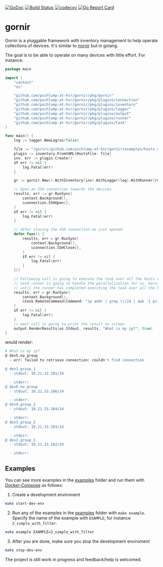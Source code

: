 [![GoDoc](https://godoc.org/github.com/pschlump-at-hsr/gornir?status.svg)](http://godoc.org/github.com/pschlump-at-hsr/gornir)
[![Build Status](https://travis-ci.com/nornir-automation/gornir.svg?branch=master)](https://travis-ci.com/nornir-automation/gornir)
[![codecov](https://codecov.io/gh/nornir-automation/gornir/branch/master/graph/badge.svg)](https://codecov.io/gh/nornir-automation/gornir)
[![Go Report Card](https://goreportcard.com/badge/github.com/pschlump-at-hsr/gornir)](https://goreportcard.com/report/github.com/pschlump-at-hsr/gornir)

gornir
======

Gornir is a pluggable framework with inventory management to help operate collections of devices. It's similar to [nornir](https://github.com/nornir-automation/nornir/) but in golang.

The goal is to be able to operate on many devices with little effort. For instance:

```go
package main

import (
	"context"
	"os"

	"github.com/pschlump-at-hsr/gornir/pkg/gornir"
	"github.com/pschlump-at-hsr/gornir/pkg/plugins/connection"
	"github.com/pschlump-at-hsr/gornir/pkg/plugins/inventory"
	"github.com/pschlump-at-hsr/gornir/pkg/plugins/logger"
	"github.com/pschlump-at-hsr/gornir/pkg/plugins/output"
	"github.com/pschlump-at-hsr/gornir/pkg/plugins/runner"
	"github.com/pschlump-at-hsr/gornir/pkg/plugins/task"
)

func main() {
	log := logger.NewLogrus(false)

	file := "/go/src/github.com/pschlump-at-hsr/gornir/examples/hosts.yaml"
	plugin := inventory.FromYAML{HostsFile: file}
	inv, err := plugin.Create()
	if err != nil {
		log.Fatal(err)
	}

	gr := gornir.New().WithInventory(inv).WithLogger(log).WithRunner(runner.Parallel())

	// Open an SSH connection towards the devices
	results, err := gr.RunSync(
		context.Background(),
		&connection.SSHOpen{},
	)
	if err != nil {
		log.Fatal(err)
	}

	// defer closing the SSH connection we just opened
	defer func() {
		results, err = gr.RunSync(
			context.Background(),
			&connection.SSHClose{},
		)
		if err != nil {
			log.Fatal(err)
		}
	}()

	// Following call is going to execute the task over all the hosts using the runner.Parallel runner.
	// Said runner is going to handle the parallelization for us. Gornir.RunS is also going to block
	// until the runner has completed executing the task over all the hosts
	results, err = gr.RunSync(
		context.Background(),
		&task.RemoteCommand{Command: "ip addr | grep \\/24 | awk '{ print $2 }'"},
	)
	if err != nil {
		log.Fatal(err)
	}
	// next call is going to print the result on screen
	output.RenderResults(os.Stdout, results, "What is my ip?", true)
}
```

would render:

```bash
# What is my ip?
@ dev5.no_group
  - err: failed to retrieve connection: couldn't find connection

@ dev1.group_1
  - stdout: 10.21.33.101/24

  - stderr:
@ dev6.no_group
  - stdout: 10.21.33.106/24

  - stderr:
@ dev4.group_2
  - stdout: 10.21.33.104/24

  - stderr:
@ dev3.group_2
  - stdout: 10.21.33.103/24

  - stderr:
@ dev2.group_1
  - stdout: 10.21.33.102/24

  - stderr:
```

## Examples

You can see more examples in the [examples](examples) folder and run them with [Docker-Compose](https://docs.docker.com/compose/install/) as follows:

1. Create a development enviroment

```bash
make start-dev-env
```

2. Run any of the examples in the [examples](examples) folder with `make example`. Specify the name of the example with `EXAMPLE`; for instance `2_simple_with_filter`.

```bash
make example EXAMPLE=2_simple_with_filter
```

3. After you are done, make sure you stop the development enviroment

```bash
make stop-dev-env
```

The project is still work in progress and feedback/help is welcomed.
